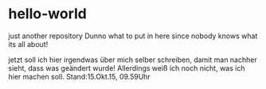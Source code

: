 # hello-world
just another repository
Dunno what to put in here since nobody knows what its all about!

jetzt soll ich hier irgendwas über mich selber schreiben, damit man nachher sieht, dass was geändert wurde! 
Allerdings weiß ich noch nicht, was ich hier machen soll. Stand:15.Okt.15, 09.59Uhr

